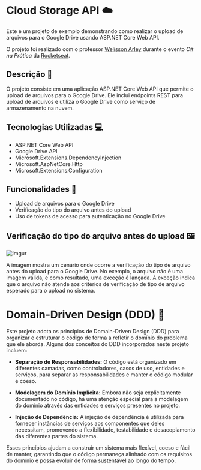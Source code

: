 ﻿# Cloud Storage API ☁️

Este é um projeto de exemplo demonstrando como realizar o upload de arquivos para o Google Drive usando ASP.NET Core Web API.

O projeto foi realizado com o professor [Welisson Arley](https://github.com/welissonArley) durante o evento *C# na Prática* da [Rocketseat](https://www.rocketseat.com.br/).

## Descrição 📙

O projeto consiste em uma aplicação ASP.NET Core Web API que permite o upload de arquivos para o Google Drive. Ele inclui endpoints REST para upload de arquivos e utiliza o Google Drive como serviço de armazenamento na nuvem.

## Tecnologias Utilizadas 💻

- ASP.NET Core Web API
- Google Drive API
- Microsoft.Extensions.DependencyInjection
- Microsoft.AspNetCore.Http
- Microsoft.Extensions.Configuration

## Funcionalidades 🧰

- Upload de arquivos para o Google Drive
- Verificação do tipo do arquivo antes do upload
- Uso de tokens de acesso para autenticação no Google Drive

## Verificação do tipo do arquivo antes do upload 🖼️

![Imgur](https://i.imgur.com/BAIuNUx.png)

A imagem mostra um cenário onde ocorre a verificação do tipo de arquivo antes do upload para o Google Drive. No exemplo, o arquivo não é uma imagem válida, e como resultado, uma exceção é lançada. A exceção indica que o arquivo não atende aos critérios de verificação de tipo de arquivo esperado para o upload no sistema.

# Domain-Driven Design (DDD) 🏰

Este projeto adota os princípios de Domain-Driven Design (DDD) para organizar e estruturar o código de forma a refletir o domínio do problema que ele aborda. Alguns dos conceitos do DDD incorporados neste projeto incluem:

- **Separação de Responsabilidades:** O código está organizado em diferentes camadas, como controladores, casos de uso, entidades e serviços, para separar as responsabilidades e manter o código modular e coeso.

- **Modelagem do Domínio Implícita:** Embora não seja explicitamente documentado no código, há uma atenção especial para a modelagem do domínio através das entidades e serviços presentes no projeto.

- **Injeção de Dependência:** A injeção de dependência é utilizada para fornecer instâncias de serviços aos componentes que deles necessitam, promovendo a flexibilidade, testabilidade e desacoplamento das diferentes partes do sistema.

Esses princípios ajudam a construir um sistema mais flexível, coeso e fácil de manter, garantindo que o código permaneça alinhado com os requisitos do domínio e possa evoluir de forma sustentável ao longo do tempo.